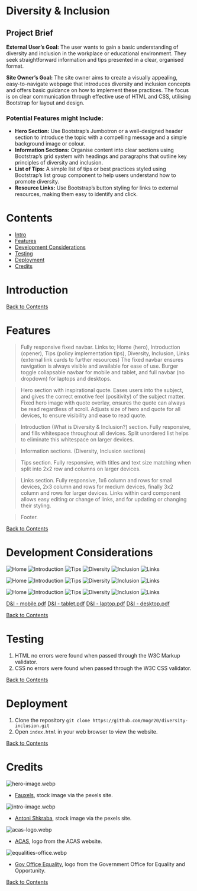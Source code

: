 # Diversity & Inclusion


## Project Brief

**External User’s Goal:** The user wants to gain a basic understanding of diversity and inclusion in the workplace or educational environment. They seek straightforward information and tips presented in a clear, organised format.

**Site Owner’s Goal:** The site owner aims to create a visually appealing, easy-to-navigate webpage that introduces diversity and inclusion concepts and offers basic guidance on how to implement these practices. The focus is on clear communication through effective use of HTML and CSS, utilising Bootstrap for layout and design.

### Potential Features might Include:

- **Hero Section:** Use Bootstrap’s Jumbotron or a well-designed header section to introduce the topic with a compelling message and a simple background image or colour.
- **Information Sections:** Organise content into clear sections using Bootstrap’s grid system with headings and paragraphs that outline key principles of diversity and inclusion.
- **List of Tips:** A simple list of tips or best practices styled using Bootstrap’s list group component to help users understand how to promote diversity.
- **Resource Links:** Use Bootstrap’s button styling for links to external resources, making them easy to identify and click.


# Contents

- [Intro](#Intro)
- [Features](#Features)
- [Development Considerations](#Development-Considerations)
- [Testing](#Testing)
- [Deployment](#Deployment)
- [Credits](#Credits)

# Introduction


[Back to Contents](#Contents)

# Features

> Fully responsive fixed navbar.
    Links to; Home (hero), Introduction (opener), Tips (policy implementation tips), Diversity, Inclusion, Links (external link cards to further resources)
    The fixed navbar ensures navigation is always visible and available for ease of use.
    Burger toggle collapsable navbar for mobile and tablet, and full navbar (no dropdown) for laptops and desktops.

> Hero section with inspirational quote.
    Eases users into the subject, and gives the correct emotive feel (positivity) of the subject matter.
    Fixed hero image with quote overlay, ensures the quote can always be read regardless of scroll.
    Adjusts size of hero and quote for all devices, to ensure visibility and ease to read quote.

> Introduction (What is Diversity & Inclusion?) section.
    Fully responsive, and fills whitespace throughout all devices.
    Split unordered list helps to eliminate this whitespace on larger devices.

> Information sections. (Diversity, Inclusion sections)

> Tips section.
    Fully responsive, with titles and text size matching when split into 2x2 row and columns on larger devices.

> Links section.
    Fully responsive, 1x6 column and rows for small devices, 2x3 column and rows for medium devices, finally 3x2 column and rows for larger devices.
    Links within card component allows easy editing or change of links, and for updating or changing their styling.

> Footer.

[Back to Contents](#Contents)

# Development Considerations

![Home](https://github.com/user-attachments/assets/944af5c3-90f7-493c-ab4e-18c33cc06b40)
![Introduction](https://github.com/user-attachments/assets/c94bcba9-74b3-4f05-85c0-a8a267c78f21)
![Tips](https://github.com/user-attachments/assets/4906a647-1062-4222-b14e-4b39229e2c63)
![Diversity](https://github.com/user-attachments/assets/a01f6d9c-c6b6-4b43-b692-e3833a56150a)
![Inclusion](https://github.com/user-attachments/assets/2e9c0958-366c-4f11-a15c-d56057f048aa)
![Links](https://github.com/user-attachments/assets/bb10013c-0c0f-4290-9266-922e1e61eb62)


![Home](https://github.com/user-attachments/assets/77ad6337-a708-47c1-88dd-536c8a1e26dc)
![Introduction](https://github.com/user-attachments/assets/22e36899-21ee-413d-a386-d07544b3c1c8)
![Tips](https://github.com/user-attachments/assets/5e16a3ce-b8a6-4daf-a9eb-1d30ba2e7d64)
![Diversity](https://github.com/user-attachments/assets/e1b8d8f1-4d87-4542-8443-c9cb95eb5ce2)
![Inclusion](https://github.com/user-attachments/assets/f3a09710-e453-42f1-9015-7a417344eeb6)
![Links](https://github.com/user-attachments/assets/dfcafd1e-f8ea-41f3-9a59-b60994eeae51)


![Home](https://github.com/user-attachments/assets/fbaf39a5-a90a-4fec-a5e6-eb3788e8844b)
![Introduction](https://github.com/user-attachments/assets/e9487dae-2d6c-419f-999e-ea216ee1f107)
![Tips](https://github.com/user-attachments/assets/72036606-4430-4b46-8d7e-8eb786575080)
![Diversity](https://github.com/user-attachments/assets/6d214e2c-b868-48eb-8617-b9cf4d66479a)
![Inclusion](https://github.com/user-attachments/assets/74346c14-5fcd-4b68-8503-4362d6304cc3)
![Links](https://github.com/user-attachments/assets/d067a331-1922-4627-8d29-d5d41484ba3c)



[D&I - mobile.pdf](https://github.com/user-attachments/files/18398785/D.I.-.mobile.pdf)
[D&I - tablet.pdf](https://github.com/user-attachments/files/18398786/D.I.-.tablet.pdf)
[D&I - laptop.pdf](https://github.com/user-attachments/files/18398788/D.I.-.laptop.pdf)
[D&I - desktop.pdf](https://github.com/user-attachments/files/18398791/D.I.-.desktop.pdf)

[Back to Contents](#Contents)

# Testing

1. HTML no errors were found when passed through the W3C Markup validator.
2. CSS no errors were found when passed through the W3C CSS validator.

[Back to Contents](#Contents)

# Deployment

1. Clone the repository
``` git clone https://github.com/mogr20/diversity-inclusion.git ```
2. Open ```index.html``` in your web browser to view the website.

[Back to Contents](#Contents)

# Credits

![hero-image.webp](https://github.com/user-attachments/assets/1dd0f31f-68e4-48d7-b8a2-4dffe994f196)
- [Fauxels](https://www.pexels.com/@fauxels/), stock image via the pexels site.

![intro-image.webp](https://github.com/user-attachments/assets/6858d822-305d-4a99-a1c9-9aa565a47005)
- [Antoni Shkraba](https://www.pexels.com/@shkrabaanthony/), stock image via the pexels site.

![acas-logo.webp](https://raw.githubusercontent.com/mogr20/diversity-inclusion/refs/heads/main/assets/images/acas-logo.webp)
- [ACAS](https://www.acas.org.uk/), logo from the ACAS website.

![equalities-office.webp](https://raw.githubusercontent.com/mogr20/diversity-inclusion/refs/heads/main/assets/images/equalities-office.webp)
- [Gov Office Equality](https://www.gov.uk/government/organisations/office-for-equality-and-opportunity), logo from the Government Office for Equality and Opportunity.

[Back to Contents](#Contents)

